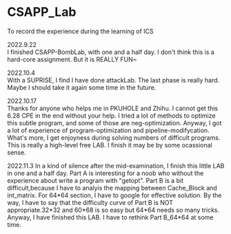 # CSAPP_Lab
To record the experience during the learning of ICS

2022.9.22   
I finished CSAPP-BombLab, with one and a half day.
I don't think this is a hard-core assignment. But it is REALLY FUN~

2022.10.4  
With a SUPRISE, I find I have done attackLab.
The last phase is really hard. Maybe I should take it again some time in the future.

2022.10.17  
Thanks for anyone who helps me in PKUHOLE and Zhihu. I cannot get this 6.28 CPE in the end without your help.
I tried a lot of methods to optimize this subtle program, and some of those are neg-optimization.
Anyway, I got a lot of experience of program-optimization and pipeline-modifycation. 
What's more, I get enjoyness during solving numbers of difficult programs.
This is really a high-level free LAB. I finish it may be by some ocassional sense.

2022.11.3
In a kind of silence after the mid-examination, I finish this little LAB in one and a half day.
Part A is interesting for a noob who without the experience about write a program with "getopt".
Part B is a bit difficult,because I have to analyis the mapping between Cache_Block and int_matrix.
For 64\*64 section, I have to google for effective solution.
By the way, I have to say that the difficulty curve of Part B is NOT appropriate.32\*32 and 60\*68 is so easy but 64*64 needs so many tricks.
Anyway, I have finished this LAB. I have to rethink Part B_64\*64 at some time.

